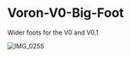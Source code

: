 # Voron-V0-Big-Foot
Wider foots for the V0 and V0.1

![IMG_0255](https://user-images.githubusercontent.com/33601457/146250292-fdcf8014-7eea-4ac4-bd06-0f736c3069b8.JPG)
